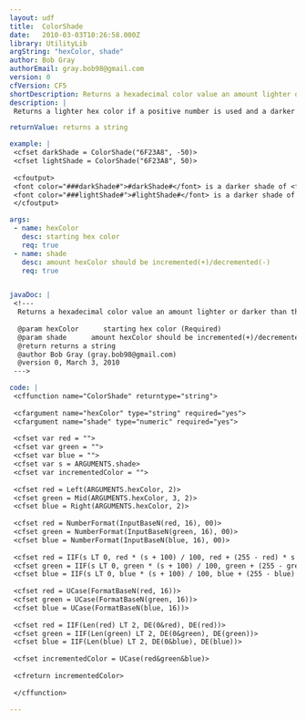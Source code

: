 ```yaml
---
layout: udf
title:  ColorShade
date:   2010-03-03T10:26:58.000Z
library: UtilityLib
argString: "hexColor, shade"
author: Bob Gray
authorEmail: gray.bob98@gmail.com
version: 0
cfVersion: CF5
shortDescription: Returns a hexadecimal color value an amount lighter or darker than the provided color.
description: |
 Returns a lighter hex color if a positive number is used and a darker if a negative number is used. Arguments are a six character hexadecimal value (no #) and the numeric value of how much the color should be incremented. -100 increments the provided color 100% toward black and 100 increments the color 100% toward white. Works well for building gradients using a loop or for generating monochromatic color schemes.

returnValue: returns a string

example: |
 <cfset darkShade = ColorShade("6F23A8", -50)>
 <cfset lightShade = ColorShade("6F23A8", 50)>
 
 <cfoutput>
 <font color="###darkShade#">#darkShade#</font> is a darker shade of <font color="##6F23A8">6F23A8</font>.<br />
 <font color="###lightShade#">#lightShade#</font> is a darker shade of <font color="##6F23A8">6F23A8</font>.<br />
 </cfoutput>

args:
 - name: hexColor
   desc: starting hex color
   req: true
 - name: shade
   desc: amount hexColor should be incremented(+)/decremented(-)
   req: true


javaDoc: |
 <!---
  Returns a hexadecimal color value an amount lighter or darker than the provided color.
  
  @param hexColor      starting hex color (Required)
  @param shade      amount hexColor should be incremented(+)/decremented(-) (Required)
  @return returns a string 
  @author Bob Gray (gray.bob98@gmail.com) 
  @version 0, March 3, 2010 
 --->

code: |
 <cffunction name="ColorShade" returntype="string">
 
 <cfargument name="hexColor" type="string" required="yes">
 <cfargument name="shade" type="numeric" required="yes">
     
 <cfset var red = "">
 <cfset var green = "">
 <cfset var blue = "">
 <cfset var s = ARGUMENTS.shade>
 <cfset var incrementedColor = ""> 
 
 <cfset red = Left(ARGUMENTS.hexColor, 2)>
 <cfset green = Mid(ARGUMENTS.hexColor, 3, 2)>
 <cfset blue = Right(ARGUMENTS.hexColor, 2)>
     
 <cfset red = NumberFormat(InputBaseN(red, 16), 00)>
 <cfset green = NumberFormat(InputBaseN(green, 16), 00)>
 <cfset blue = NumberFormat(InputBaseN(blue, 16), 00)>    
     
 <cfset red = IIF(s LT 0, red * (s + 100) / 100, red + (255 - red) * s / 100)>
 <cfset green = IIF(s LT 0, green * (s + 100) / 100, green + (255 - green) * s / 100)>
 <cfset blue = IIF(s LT 0, blue * (s + 100) / 100, blue + (255 - blue) * s / 100)>
     
 <cfset red = UCase(FormatBaseN(red, 16))>
 <cfset green = UCase(FormatBaseN(green, 16))>
 <cfset blue = UCase(FormatBaseN(blue, 16))>
     
 <cfset red = IIF(Len(red) LT 2, DE(0&red), DE(red))>
 <cfset green = IIF(Len(green) LT 2, DE(0&green), DE(green))>
 <cfset blue = IIF(Len(blue) LT 2, DE(0&blue), DE(blue))>
     
 <cfset incrementedColor = UCase(red&green&blue)>
     
 <cfreturn incrementedColor>
     
 </cffunction>

---
```


